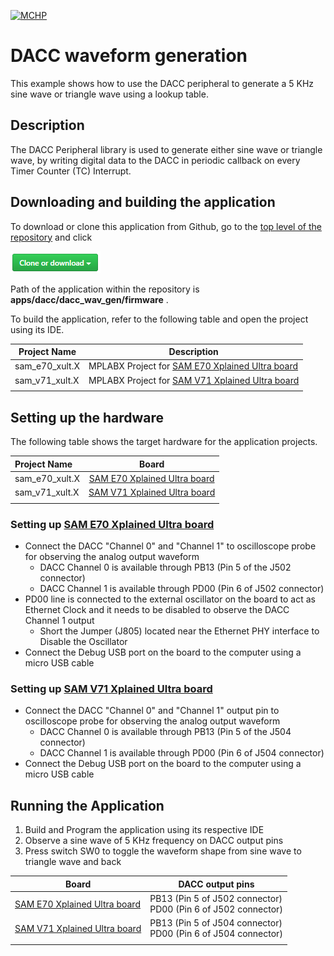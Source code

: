 [![MCHP](https://www.microchip.com/ResourcePackages/Microchip/assets/dist/images/logo.png)](https://www.microchip.com)

# DACC waveform generation

This example shows how to use the DACC peripheral to generate a 5 KHz sine wave or triangle wave using a lookup table.

## Description

The DACC Peripheral library is used to generate either sine wave or triangle wave, by writing digital data to the DACC in periodic callback on every Timer Counter (TC) Interrupt.

## Downloading and building the application

To download or clone this application from Github, go to the [top level of the repository](https://github.com/Microchip-MPLAB-Harmony/csp_apps_sam_e70_s70_v70_v71) and click

![clone](../../../docs/images/clone.png)

Path of the application within the repository is **apps/dacc/dacc_wav_gen/firmware** .

To build the application, refer to the following table and open the project using its IDE.

| Project Name      | Description                                    |
| ----------------- | ---------------------------------------------- |
| sam_e70_xult.X    | MPLABX Project for [SAM E70 Xplained Ultra board](https://www.microchip.com/DevelopmentTools/ProductDetails/PartNO/DM320113)|
| sam_v71_xult.X    | MPLABX Project for  [SAM V71 Xplained Ultra board](https://www.microchip.com/developmenttools/ProductDetails/atsamv71-xult)|
|||

## Setting up the hardware

The following table shows the target hardware for the application projects.

| Project Name| Board|
|:---------|:---------:|
|sam_e70_xult.X | [SAM E70 Xplained Ultra board](https://www.microchip.com/DevelopmentTools/ProductDetails/PartNO/DM320113)|
|sam_v71_xult.X | [SAM V71 Xplained Ultra board](https://www.microchip.com/developmenttools/ProductDetails/atsamv71-xult)|
|||

### Setting up [SAM E70 Xplained Ultra board](https://www.microchip.com/DevelopmentTools/ProductDetails/PartNO/DM320113)

- Connect the DACC "Channel 0" and "Channel 1" to oscilloscope probe for observing the analog output waveform
  - DACC Channel 0 is available through PB13 (Pin 5 of the J502 connector)
  - DACC Channel 1 is available through PD00 (Pin 6 of J502 connector)
- PD00 line is connected to the external oscillator on the board to act as Ethernet Clock and it needs to be disabled to observe the DACC Channel 1 output
  - Short the Jumper (J805) located near the Ethernet PHY interface to Disable the Oscillator
- Connect the Debug USB port on the board to the computer using a micro USB cable

### Setting up [SAM V71 Xplained Ultra board](https://www.microchip.com/developmenttools/ProductDetails/atsamv71-xult)

- Connect the DACC "Channel 0" and "Channel 1" output pin to oscilloscope probe for observing the analog output waveform
  - DACC Channel 0 is available through PB13 (Pin 5 of the J504 connector)
  - DACC Channel 1 is available through PD00 (Pin 6 of J504 connector)
- Connect the Debug USB port on the board to the computer using a micro USB cable

## Running the Application

1. Build and Program the application using its respective IDE
2. Observe a sine wave of 5 KHz frequency on DACC output pins
3. Press switch SW0 to toggle the waveform shape from sine wave to triangle wave and back

| Board      | DACC output pins |
| ----------------- | ---------------------------------------------- |
| [SAM E70 Xplained Ultra board](https://www.microchip.com/DevelopmentTools/ProductDetails/PartNO/DM320113)    | PB13 (Pin 5 of J502 connector) <br> PD00 (Pin 6 of J502 connector) |
| [SAM V71 Xplained Ultra board](https://www.microchip.com/developmenttools/ProductDetails/atsamv71-xult)      | PB13 (Pin 5 of J504 connector) <br> PD00 (Pin 6 of J504 connector)|
|||

